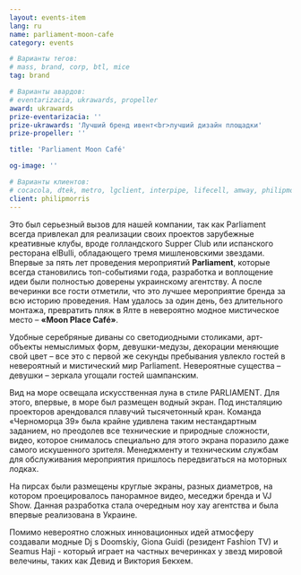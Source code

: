 ```yaml
---
layout: events-item
lang: ru
name: parliament-moon-cafe
category: events

# Варианты тегов:
# mass, brand, corp, btl, mice
tag: brand

# Варианты авардов:
# eventarizacia, ukrawards, propeller
award: ukrawards
prize-eventarizacia: ''
prize-ukrawards: 'Лучший бренд ивент<br>лучший дизайн площадки'
prize-propeller: ''

title: 'Parliament Moon Café'

og-image: ''

# Варианты клиентов:
# cocacola, dtek, metro, lgclient, interpipe, lifecell, amway, philipmorris, olymp, maristela, udp, top, zefir, unicef, wog, sebbank, niko, nemiroff, maxim, velykakyshenia, marieclaire, chervonenkoracing, burn, altis, mts, prime, seppala, lifeclient, pekingduck,
client: philipmorris
---
```


Это был серьезный вызов для нашей компании, так как Parliament всегда привлекал для реализации своих проектов зарубежные креативные клубы, вроде голландского Supper Club или испанского ресторана elBulli, обладающего тремя мишленовскими звездами. Впервые за пять лет проведения мероприятий <b>Parliament</b>, которые всегда становились топ-событиями года, разработка и воплощение идеи были полностью доверены украинскому агентству. А после вечеринки все гости отметили, что это лучшее мероприятие бренда за всю историю проведения. Нам удалось за один день, без длительного монтажа, превратить пляж в Ялте в невероятно модное мистическое место – <b>«Moon Place Café»</b>.

Удобные серебряные диваны со светодиодными столиками, арт-объекты немыслимых форм, девушки-медузы, декорации меняющие свой цвет – все это с первой же секунды пребывания увлекло гостей в невероятный и мистический мир Parliament.
Невероятные существа –  девушки – зеркала угощали гостей шампанским.
 
Вид на море освещала искусственная луна в стиле PARLIAMENT. Для этого, впервые, в море был размещен водный экран. Под инсталяцию проекторов арендовался плавучий тысячетонный кран. Команда «Черноморца 39» была крайне удивлена таким нестандартным заданием, но преодолев все технические и природные сложности, видео, которое снималось специально для этого экрана поразило даже самого искушенного зрителя. Менеджменту и техническим службам для обслуживания мероприятия пришлось передвигаться на моторных лодках.
 
На пирсах были размещены круглые экраны, разных диаметров, на котором проецировалось панорамное видео,  меседжи бренда и VJ Show. Данная разработка стала очередным ноу хау агентства и была впервые реализована в Украине.
 
Помимо невероятно сложных инновационных идей атмосферу создавали модные Dj s Doomskiy, Giona Guidi (резидент Fashion TV) и Seamus Haji -  который играет на частных вечеринках у звезд мировой велечины, таких как Девид и Виктория Бекхем.
